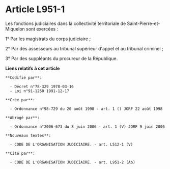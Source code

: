 # Article L951-1

Les fonctions judiciaires dans la collectivité territoriale de Saint-Pierre-et-Miquelon sont exercées :

1° Par les magistrats du corps judiciaire ;

2° Par des assesseurs au tribunal supérieur d'appel et au tribunal criminel ;

3° Par des suppléants du procureur de la République.

**Liens relatifs à cet article**

	**Codifié par**:

	  - Décret n°78-329 1978-03-16
	  - Loi n°91-1258 1991-12-17

	**Créé par**:

	  - Ordonnance n°98-729 du 20 août 1998 - art. 1 () JORF 22 août 1998

	**Abrogé par**:

	  - Ordonnance n°2006-673 du 8 juin 2006 - art. 1 (V) JORF 9 juin 2006

	**Nouveaux textes**:

	  - CODE DE L'ORGANISATION JUDICIAIRE. - art. L512-1 (V)

	**Cité par**:

	  - CODE DE L'ORGANISATION JUDICIAIRE. - art. L951-2 (Ab)
